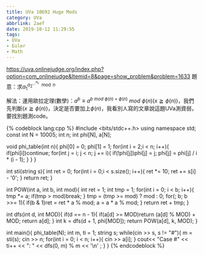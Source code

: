 ```yaml
---
title: UVa 10692 Huge Mods
category: UVa
abbrlink: 2aef
date: 2019-10-12 11:29:55
tags:
- UVa
- Euler
- Math
---
```

https://uva.onlinejudge.org/index.php?option=com_onlinejudge&Itemid=8&page=show_problem&problem=1633
題意：求$a_1^{a_2^{...^{a_n}} \mod n}$
<!-- more -->
解法：運用歐拉定理(數學)：$a^b\equiv a^{b\ mod\ \phi(n) + \phi(n)}\ mod\ \phi(n)(x\geqq\phi(n))$，我們先判斷$(x\geqq\phi(n))$，決定是否要加上$\phi(n)$，我看別人寫的文章說這題UVa測資弱，要找別題測code。

{% codeblock lang:cpp %}
#include <bits/stdc++.h>
using namespace std;
const int N = 10005;
int n;
int phi[N], a[N];

void phi_table(int n){
    phi[0] = 0; phi[1] = 1;
    for(int i = 2;i < n; i++){
        if(phi[i])continue;
        for(int j = i; j < n; j += i){
            if(!phi[j])phi[j] = j;
            phi[j] = phi[j] / i * (i - 1);
        }
    }
}

int sti(string s){
    int ret = 0;
    for(int i = 0;i < s.size(); i++){
        ret *= 10;
        ret += s[i] - '0';
    }
    return ret;
}

int POW(int a, int b, int mod){
    int ret = 1;
    int tmp = 1;
    for(int i = 0; i < b; i++){
        tmp *= a;
        if(tmp > mod)break;
    }
    tmp = (tmp >= mod) ? mod : 0;
    for(; b; b >>= 1){
        if(b & 1)ret = ret * a % mod;
        a = a * a % mod;
    }
    return ret + tmp;
}

int dfs(int d, int MOD){
    if(d == n - 1){
        if(a[d] >= MOD)return (a[d] % MOD) + MOD;
        return a[d];
    }
    int k = dfs(d + 1, phi[MOD]);
    return POW(a[d], k, MOD);
}

int main(){
    phi_table(N);
    int m, ti = 1;
    string s;
    while(cin >> s, s != "#"){
        m = sti(s);
        cin >> n;
        for(int i = 0; i < n; i++){
            cin >> a[i];
        }
        cout<< "Case #" << ti++ << ": " << dfs(0, m) % m << '\n' ;
    }
}
{% endcodeblock %}